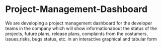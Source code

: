 # Project-Management-Dashboard
We are developing a project management dashboard for the developer teams in the company which will show informationabout the status of the projects, future plans, release plans, complaints from the costumers, issues,risks, bugs status, etc. in an interactive graphical and tabular form
